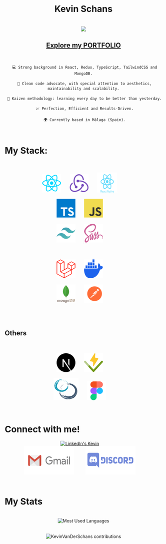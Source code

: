 <div align="center" style="padding: 20px;">
    <h1>Kevin Schans</h1>
</div>

<div align="center">
    <image src="https://readme-typing-svg.herokuapp.com?font=Iosevka&size=16&color=white&center=true&width=410&height=45&lines=Full-Stack+Developer." height="100"/>
    <h2>
        <a target="_blank" href="https://kevin-van-der-schans.vercel.app">
            Explore my PORTFOLIO
        </a>
    </h2>
</div>

<br>

<div align="center">

     💻 Strong background in React, Redux, TypeScript, TailwindCSS and MongoDB.

     🌟 Clean code advocate, with special attention to aesthetics, maintainability and scalability.

     🧠 Kaizen methodology: learning every day to be better than yesterday.

     📈 Perfection, Efficient and Results-Driven.

     🌍 Currently based in Málaga (Spain).

</div>

<br>

# My Stack:

<br>

<div align="center">
    <br>
        <a href="https://reactjs.org/" target="_blank" rel="noreferrer"> <img src="./assets/react.svg" alt="React" width="60" height="60" style="margin-right: 24px"/></a>
        <a href="https://redux.js.org" target="_blank" rel="noreferrer"> <img src="./assets/redux.svg" alt="Redux" width="60" height="60" style="margin-right: 24px" /></a>
        <a href="https://reactnative.dev/" target="_blank" rel="noreferrer"> <img src="./assets/react-native.svg" alt="React Native" width="64" height="64" style="margin-right: 24px"/></a>
    <br>
    <br>
        <a href="https://www.typescriptlang.org/" target="_blank" rel="noreferrer"> <img src="./assets/typescript.svg" alt="Typescript" width="60" height="60" style="margin-right: 24px" /></a>
        <a href="https://developer.mozilla.org/en-US/docs/Web/JavaScript" target="_blank" rel="noreferrer"> <img src="./assets/javascript.svg" alt="Javascript" width="60" height="60" style="margin-right: 24px" /></a>
    <br>
    <br>
        <a href="https://tailwindcss.com/" target="_blank" rel="noreferrer"> <img src="assets/tailwind.svg" alt="Tailwind" width="60" height="60" style="margin-right: 24px" /> </a>
        <a href="https://sass-lang.com/" target="_blank" rel="noreferrer"> <img src="./assets/sass.svg" alt="Sass" width="60" height="60" style="margin-right: 24px" /></a>
    <br>
    <br>
    <br>
    <br>
        <a href="https://laravel.com/" target="_blank" rel="noreferrer"> <img src="assets/laravel.svg" alt="Laravel" width="60" height="60" style="margin-right: 24px" /></a>
        <a href="https://www.docker.com/" target="_blank" rel="noreferrer"> <img src="assets/docker.svg" alt="Docker" width="60" height="60" style="margin-right: 24px" /></a>
    <br>
    <br>
        <a href="https://www.mongodb.com/" target="_blank" rel="noreferrer"> <img src="https://raw.githubusercontent.com/devicons/devicon/master/icons/mongodb/mongodb-original-wordmark.svg" alt="MongoDB" width="60" height="60" style="margin-right: 24px" /></a>
        <a href="https://postman.com" target="_blank" rel="noreferrer"> <img src="./assets/postman.svg" alt="Postman" width="60" height="60" style="margin-right: 24px" /></a>
    <br>
    <br>
    <br>
</div>

<br>

## Others

<br>

<div align="center">
    <br>
        <a href="https://nextjs.org/" target="_blank" rel="noreferrer"> <img src="assets/next.svg" alt="NextJS" width="60" height="60" style="margin-right: 24px" /></a>
        <a href="https://vitest.dev/" target="_blank" rel="noreferrer"> <img src="assets/vitest.svg" alt="Vitest" width="60" height="60" style="margin-right: 24px" /></a>
    <br>
    <br>
        <a href="https://www.scrum.org/" target="_blank" rel="noreferrer"> <img src="assets/scrum.svg" alt="Scrum" width="80" height="70" style="margin-right: 24px" /></a>
        <a href="https://www.figma.com/" target="_blank" rel="noreferrer"> <img src="./assets/figma.svg" alt="Figma" width="60" height="60" style="margin-right: 24px" /></a>
    <br>
    <br>
</div>

<br>

# Connect with me!

<p align="center">
    <a href="https://www.linkedin.com/in/kevinvanderschans/" target="_blank"> <img align="center" src="https://www.vectorlogo.zone/logos/linkedin/linkedin-ar21.svg" alt="LinkedIn's Kevin" height="110" width="200" style="margin-right: 24px"/></a>
    <br>
    <a href="mailto:kevinvdsd@hotmail.com" target="_blank"> <img align="center" src="assets/gmail.svg" alt="Gmail's Kevin" height="90" width="160" style="margin-right: 32px"/></a>
    <a href="https://discord.gg/TmQemEAY" target="_blank"> <img align="center" src="assets/discord.svg" alt="Discord's Kevin" height="90" width="160" style="margin-right: 24px"/></a>
</p>

<br>

# My Stats

<br>

<div align="center">
    <img src="https://github-readme-stats.vercel.app/api/top-langs/?username=KevinVanDerSchans&layout=compact&hide_border=true&theme=react" alt="Most Used Languages" width="450"/>
</div>

<br>

<p align="center"><img align="center" src="https://github-readme-streak-stats.herokuapp.com/?user=KevinVanDerSchans&theme=react" alt="KevinVanDerSchans contributions"/></p>

<br>
